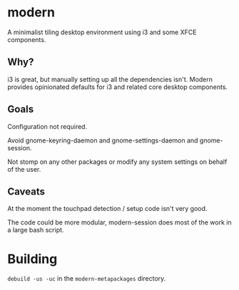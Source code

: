 # modern

A minimalist tiling desktop environment using i3 and some XFCE components.

## Why?

i3 is great, but manually setting up all the dependencies isn't. Modern provides opinionated defaults for i3 and related core desktop components.

## Goals

Configuration not required.

Avoid gnome-keyring-daemon and gnome-settings-daemon and gnome-session.

Not stomp on any other packages or modify any system settings on behalf of the user.

## Caveats

At the moment the touchpad detection / setup code isn't very good.

The code could be more modular, modern-session does most of the work in a large bash script.

# Building

`debuild -us -uc` in the `modern-metapackages` directory.

